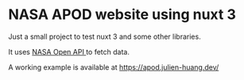 # NASA APOD website using nuxt 3

Just a small project to test nuxt 3 and some other libraries.

It uses [NASA Open API ](https://api.nasa.gov/) to fetch data.

A working example is available at https://apod.julien-huang.dev/